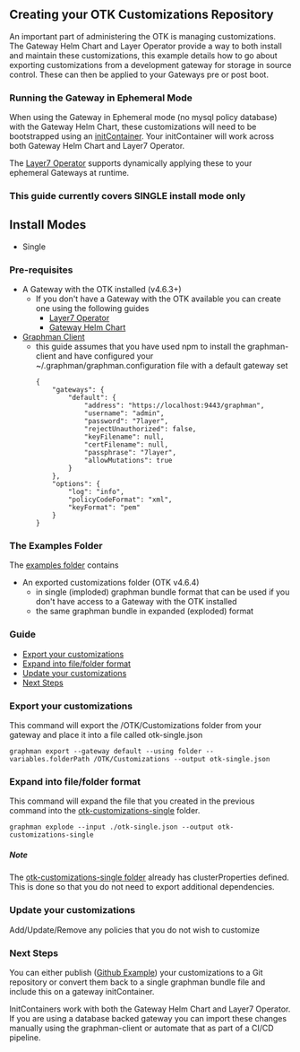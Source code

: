 ## Creating your OTK Customizations Repository
An important part of administering the OTK is managing customizations. The Gateway Helm Chart and Layer Operator provide a way to both install and maintain these customizations, this example details how to go about exporting customizations from a development gateway for storage in source control. These can then be applied to your Gateways pre or post boot.

### Running the Gateway in Ephemeral Mode
When using the Gateway in Ephemeral mode (no mysql policy database) with the Gateway Helm Chart, these customizations will need to be bootstrapped using an [initContainer](https://github.com/Layer7-Community/Utilities/tree/main/gateway-init-container-examples). Your initContainer will work across both Gateway Helm Chart and Layer7 Operator.

The [Layer7 Operator](https://github.com/caapim/layer7-operator) supports dynamically applying these to your ephemeral Gateways at runtime.

### This guide currently covers SINGLE install mode only

## Install Modes
- Single
<!-- - Dual (Future)
  - DMZ
  - Internal -->

### Pre-requisites
- A Gateway with the OTK installed (v4.6.3+)
  - If you don't have a Gateway with the OTK available you can create one using the following guides
    - [Layer7 Operator](https://github.com/CAAPIM/layer7-operator/tree/main/example/otk/single)
    - [Gateway Helm Chart](https://github.com/CAAPIM/apim-charts/tree/stable/examples/otk#quick-start)
- [Graphman Client](https://github.com/Layer7-Community/graphman-client)
  - this guide assumes that you have used npm to install the graphman-client and have configured your ~/.graphman/graphman.configuration file with a default gateway set
    ```
    {
        "gateways": {
            "default": {
                "address": "https://localhost:9443/graphman",
                "username": "admin",
                "password": "7layer",
                "rejectUnauthorized": false,
                "keyFilename": null,
                "certFilename": null,
                "passphrase": "7layer",
                "allowMutations": true 
            }
        },
        "options": {
            "log": "info",
            "policyCodeFormat": "xml",
            "keyFormat": "pem"
        }
    }
    ```

### The Examples Folder
The [examples folder](./examples) contains
- An exported customizations folder (OTK v4.6.4)
  - in single (imploded) graphman bundle format that can be used if you don't have access to a Gateway with the OTK installed
  - the same graphman bundle in expanded (exploded) format

### Guide
- [Export your customizations](#export-your-customizations)
- [Expand into file/folder format](#create-repositories)
- [Update your customizations](#create-a-gateway)
- [Next Steps](#next-steps)

### Export your customizations
This command will export the /OTK/Customizations folder from your gateway and place it into a file called otk-single.json

```
graphman export --gateway default --using folder --variables.folderPath /OTK/Customizations --output otk-single.json
```

### Expand into file/folder format
This command will expand the file that you created in the previous command into the [otk-customizations-single](./otk-customizations-single/) folder.

```
graphman explode --input ./otk-single.json --output otk-customizations-single
```

##### Note
The [otk-customizations-single folder](./otk-customizations-single/) already has clusterProperties defined. This is done so that you do not need to export additional dependencies.

### Update your customizations
Add/Update/Remove any policies that you do not wish to customize

### Next Steps
You can either publish ([Github Example](https://docs.github.com/en/repositories/creating-and-managing-repositories/creating-a-new-repository)) your customizations to a Git repository or convert them back to a single graphman bundle file and include this on a gateway initContainer.

InitContainers work with both the Gateway Helm Chart and Layer7 Operator. If you are using a database backed gateway you can import these changes manually using the graphman-client or automate that as part of a CI/CD pipeline.

